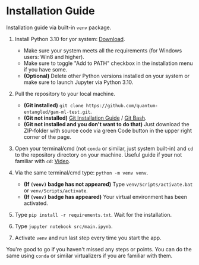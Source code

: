# Installation Guide

Installation guide via built-in `venv` package.

1) Install Python 3.10 for yor system: [Download](https://www.python.org/downloads/release/python-3108/).
    - Make sure your system meets all the requirements (for Windows users: Win8 and higher).
    - Make sure to toggle "Add to PATH" checkbox in the installation menu if you have some.
    - **(Optional)** Delete other Python versions installed on your system or make sure to launch Jupyter via Python 3.10.

1) Pull the repository to your local machine.
    - **(Git installed)** `git clone https://github.com/quantum-entangled/gam-ml-test.git`.
    - **(Git not installed)** [Git Installation Guide](https://github.com/git-guides/install-git) / [Git Bash](https://git-scm.com/downloads).
    - **(Git not installed and you don't want to do that)** Just download the ZIP-folder with source code via green Code button in the upper right corner of the page.

1) Open your terminal/cmd (not `conda` or similar, just system built-in) and `cd` to the repository directory on your machine. Useful guide if your not familiar with `cd`: [Video](https://www.youtube.com/watch?v=KNjzcJhUwuA).

1) Via the same terminal/cmd type: `python -m venv venv`.
    - **(If `(venv)` badge has not appeared)** Type `venv/Scripts/activate.bat` or `venv/Scripts/activate`.
    - **(If `(venv)` badge has appeared)** Your virtual environment has been activated.

1) Type `pip install -r requirements.txt`. Wait for the installation.

1) Type `jupyter notebook src/main.ipynb`.

1) Activate `venv` and run last step every time you start the app.

You're good to go if you haven't missed any steps or points. You can do the same using `conda` or similar virtualizers if you are familiar with them.
